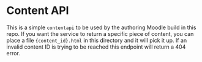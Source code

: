 # Content API

This is a simple `contentapi` to be used by the authoring Moodle build in this repo. If you want the service to return a specific piece of content, you can place a file `{content_id}.html` in this directory and it will pick it up. If an invalid content ID is trying to be reached this endpoint will return a 404 error.